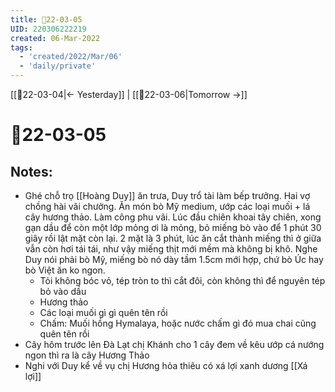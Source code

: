 ```yaml
---
title: 📝22-03-05
UID: 220306222219
created: 06-Mar-2022
tags:
  - 'created/2022/Mar/06'
  - 'daily/private'
---
```

[[📝22-03-04|<- Yesterday]] | [[📝22-03-06|Tomorrow ->]]
# 📝22-03-05

## Notes:
- Ghé chỗ trọ [[Hoàng Duy]] ăn trưa, Duy trổ tài làm bếp trưởng. Hai vợ chồng hài vãi chưởng. Ăn món bò Mỹ medium, ướp các loại muối + lá cây hương thảo. Làm công phu vãi. Lúc đầu chiên khoai tây chiên, xong gạn dầu để còn một lớp mỏng ơi là mỏng, bỏ miếng bò vào để 1 phút 30 giây rồi lật mặt còn lại. 2 mặt là 3 phút, lúc ăn cắt thành miếng thì ở giữa vẫn còn hơi tái tái, như vậy miếng thịt mới mềm mà không bị khô. Nghe Duy nói phải bò Mỹ, miếng bò nó dày tầm 1.5cm mới hợp, chứ bò Úc hay bò Việt ăn ko ngon.
	- Tỏi không bóc vỏ, tép tròn to thì cắt đôi, còn không thì để nguyên tép bỏ vào dầu
	- Hương thảo 
	- Các loại muối gì gì quên tên rồi
	- Chấm: Muối hồng Hymalaya, hoặc nước chấm gì đó mua chai cũng quên tên rồi
- Cây hôm trước lên Đà Lạt chị Khánh cho 1 cây đem về kêu ướp cá nướng ngon thì ra là cây Hương Thảo
- Nghi với Duy kể về vụ chị Hương hỏa thiêu có xá lợi xanh dương [[Xá lợi]]
